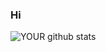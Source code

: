 ### Hi

![YOUR github stats](https://github-readme-stats.vercel.app/api?username=LucasMartinsUthi)


